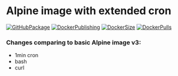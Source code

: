 # Alpine image with extended cron

[![GitHubPackage][GitHubPackageBadge]][GitHubPackageLink]
[![DockerPublishing][DockerPublishingBadge]][DockerLink]
[![DockerSize][DockerSizeBadge]][DockerLink]
[![DockerPulls][DockerPullsBadge]][DockerLink]

### Changes comparing to basic Alpine image v3:

- 1min cron
- bash
- curl

[GitHubPackageBadge]: https://github.com/malpiszon/extended_alpine_cron/actions/workflows/build_and_push.yml/badge.svg
[GitHubPackageLink]: https://github.com/malpiszon/extended_alpine_cron/pkgs/container/extended_alpine_cron
[DockerPublishingBadge]: https://github.com/malpiszon/extended_alpine_cron/actions/workflows/build_and_push.yml/badge.svg
[DockerPullsBadge]: https://badgen.net/docker/pulls/malpiszon/extended_alpine_cron?icon=docker&label=Docker+Pulls&labelColor=black&color=green
[DockerSizeBadge]: https://badgen.net/docker/size/malpiszon/extended_alpine_cron?icon=docker&label=Docker+Size&labelColor=black&color=green
[DockerLink]: https://hub.docker.com/r/malpiszon/extended_alpine_cron
